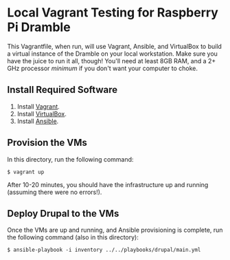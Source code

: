 # Local Vagrant Testing for Raspberry Pi Dramble

This Vagrantfile, when run, will use Vagrant, Ansible, and VirtualBox to build a virtual instance of the Dramble on your local workstation. Make sure you have the juice to run it all, though! You'll need at least 8GB RAM, and a 2+ GHz processor *minimum* if you don't want your computer to choke.

## Install Required Software

  1. Install [Vagrant](http://docs.vagrantup.com/v2/installation/).
  2. Install [VirtualBox](https://www.virtualbox.org/wiki/Downloads).
  3. Install [Ansible](http://docs.ansible.com/intro_installation.html).

## Provision the VMs

In this directory, run the following command:

    $ vagrant up

After 10-20 minutes, you should have the infrastructure up and running (assuming there were no errors!).

## Deploy Drupal to the VMs

Once the VMs are up and running, and Ansible provisioning is complete, run the following command (also in this directory):

    $ ansible-playbook -i inventory ../../playbooks/drupal/main.yml
